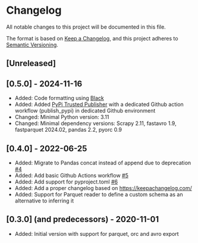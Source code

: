 # Changelog
All notable changes to this project will be documented in this file.

The format is based on [Keep a Changelog](https://keepachangelog.com/en/1.0.0/),
and this project adheres to [Semantic Versioning](https://semver.org/spec/v2.0.0.html).

## [Unreleased]



## [0.5.0] - 2024-11-16
* Added: Code formatting using [Black](https://black.readthedocs.io/en/stable/)
* Added: Added [PyPi Trusted Publisher](https://docs.pypi.org/trusted-publishers/) with a dedicated Github action workflow (publish_pypi) in dedicated Github environment
* Changed: Minimal Python version: 3.11
* Changed: Minimal dependency versions: Scrapy 2.11, fastavro 1.9, fastparquet 2024.02, pandas 2.2, pyorc 0.9

## [0.4.0] - 2022-06-25
* Added: Migrate to Pandas concat instead of append due to deprecation [#4](https://github.com/ZuInnoTe/scrapy-contrib-bigexporters/issues/4)
* Added: Add basic Github Actions workflow [#5](https://github.com/ZuInnoTe/scrapy-contrib-bigexporters/issues/5)
* Added: Add support for pyproject.toml [#6](https://github.com/ZuInnoTe/scrapy-contrib-bigexporters/issues/6)
* Added: Add a proper changelog based on https://keepachangelog.com/
* Added: Support for Parquet reader to define a custom schema as an alternative to inferring it


## [0.3.0] (and predecessors) - 2020-11-01
* Added: Initial version with support for parquet, orc and avro export